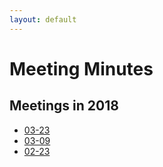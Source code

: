 ```yaml
---
layout: default
---
```


# Meeting Minutes

## Meetings in 2018
* [03-23](./2018/2018-03-09-pbgsc)
* [03-09](./2018/2018-03-09-minutes)
* [02-23](./2018/2018-02-23-minutes)
